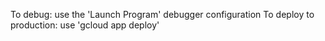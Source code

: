 To debug: use the 'Launch Program' debugger configuration
To deploy to production: use 'gcloud app deploy'
